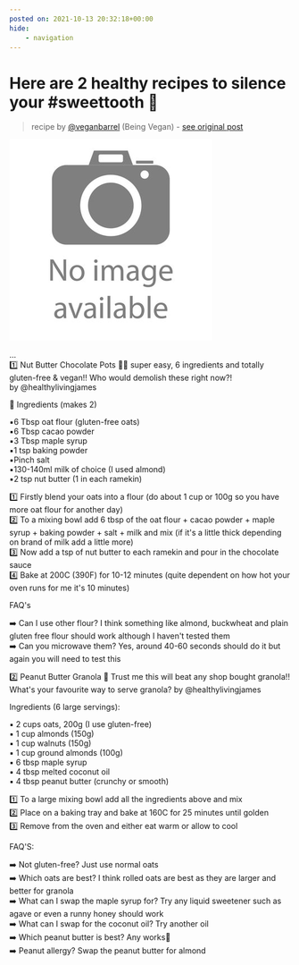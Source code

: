 ```yaml
---
posted on: 2021-10-13 20:32:18+00:00
hide:
    - navigation
---
```


# Here are 2 healthy recipes to silence your #sweettooth 🤤 

> recipe by [@veganbarrel](https://www.instagram.com/veganbarrel/) 
(Being Vegan) - [see original post](https://instagram.com/p/CU-3n08KxgH)

![](../img/noimage.jpg)

...  
1️⃣ Nut Butter Chocolate Pots 🍫🤤 super easy, 6 ingredients and totally gluten-free & vegan!! Who would demolish these right now?! by @healthylivingjames  
  
🛒 Ingredients (makes 2)⁣  
  
▪️6 Tbsp oat flour (gluten-free oats)⁣  
▪️6 Tbsp cacao powder⁣  
▪️3 Tbsp maple syrup⁣  
▪️1 tsp baking powder⁣  
▪️Pinch salt⁣  
▪️130-140ml milk of choice (I used almond)⁣  
▪️2 tsp nut butter (1 in each ramekin)  
  
1️⃣ Firstly blend your oats into a flour (do about 1 cup or 100g so you have more oat flour for another day)  
2️⃣ To a mixing bowl add 6 tbsp of the oat flour + cacao powder + maple syrup + baking powder + salt + milk and mix (if it's a little thick depending on brand of milk add a little more)  
3️⃣ Now add a tsp of nut butter to each ramekin and pour in the chocolate sauce  
4️⃣ Bake at 200C (390F) for 10-12 minutes (quite dependent on how hot your oven runs for me it's 10 minutes)  
  
FAQ's  
  
➡️ Can I use other flour? I think something like almond, buckwheat and plain gluten free flour should work although I haven't tested them  
➡️ Can you microwave them? Yes, around 40-60 seconds should do it but again you will need to test this  
  
2️⃣ Peanut Butter Granola 🥰 Trust me this will beat any shop bought granola!! What's your favourite way to serve granola? by @healthylivingjames  
  
Ingredients (6 large servings):⁣⁣  
  
▪️ 2 cups oats, 200g (I use gluten-free)  
▪️ 1 cup almonds (150g)  
▪️ 1 cup walnuts (150g)  
▪️ 1 cup ground almonds (100g)  
▪️ 6 tbsp maple syrup  
▪️ 4 tbsp melted coconut oil  
▪️ 4 tbsp peanut butter (crunchy or smooth)  
  
1️⃣ To a large mixing bowl add all the ingredients above and mix  
2️⃣ Place on a baking tray and bake at 160C for 25 minutes until golden  
3️⃣ Remove from the oven and either eat warm or allow to cool  
  
FAQ'S:  
  
➡️ Not gluten-free? Just use normal oats  
➡️ Which oats are best? I think rolled oats are best as they are larger and better for granola  
➡️ What can I swap the maple syrup for? Try any liquid sweetener such as agave or even a runny honey should work  
➡️ What can I swap for the coconut oil? Try another oil  
➡️ Which peanut butter is best? Any works🙂  
➡️ Peanut allergy? Swap the peanut butter for almond   